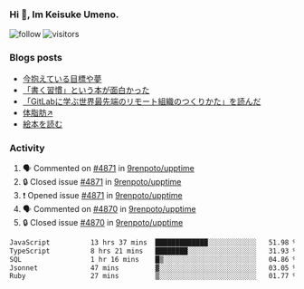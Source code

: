 ### Hi 👋, Im Keisuke Umeno.

<!--
**9renpoto/9renpoto** is a ✨ _special_ ✨ repository because its `README.md` (this file) appears on your GitHub profile.

Here are some ideas to get you started:

- 🔭 I’m currently working on ...
- 🌱 I’m currently learning ...
- 👯 I’m looking to collaborate on ...
- 🤔 I’m looking for help with ...
- 💬 Ask me about ...
- 📫 How to reach me: ...
- 😄 Pronouns: ...
- ⚡ Fun fact: ...
-->

![follow](https://img.shields.io/github/followers/9renpoto?label=Follow&style=social)
![visitors](https://komarev.com/ghpvc/?username=9renpoto&label=Profile%20views&color=0e75b6&style=flat)

### Blogs posts

<!-- BLOG-POST-LIST:START -->
- [今抱えている目標や夢](https://9renpoto.win/entry/2024/12/02/objective)
- [「書く習慣」という本が面白かった](https://9renpoto.win/entry/2024/11/11/leave_a_feeling_sad)
- [「GitLabに学ぶ世界最先端のリモート組織のつくりかた」を読んだ](https://9renpoto.win/entry/2024/09/10/remote_organization)
- [体脂肪↗](https://9renpoto.win/entry/2024/08/12/gaining_fat)
- [絵本を読む](https://9renpoto.win/entry/2024/07/26/picture_book)
<!-- BLOG-POST-LIST:END -->

### Activity

<!--START_SECTION:activity-->
1. 🗣 Commented on [#4871](https://github.com/9renpoto/upptime/issues/4871#issuecomment-2558308172) in [9renpoto/upptime](https://github.com/9renpoto/upptime)
2. 🔒 Closed issue [#4871](https://github.com/9renpoto/upptime/issues/4871) in [9renpoto/upptime](https://github.com/9renpoto/upptime)
3. ❗ Opened issue [#4871](https://github.com/9renpoto/upptime/issues/4871) in [9renpoto/upptime](https://github.com/9renpoto/upptime)
4. 🗣 Commented on [#4870](https://github.com/9renpoto/upptime/issues/4870#issuecomment-2558294543) in [9renpoto/upptime](https://github.com/9renpoto/upptime)
5. 🔒 Closed issue [#4870](https://github.com/9renpoto/upptime/issues/4870) in [9renpoto/upptime](https://github.com/9renpoto/upptime)
<!--END_SECTION:activity-->

<!--START_SECTION:waka-->

```txt
JavaScript          13 hrs 37 mins  █████████████░░░░░░░░░░░░   51.98 %
TypeScript          8 hrs 21 mins   ████████░░░░░░░░░░░░░░░░░   31.93 %
SQL                 1 hr 16 mins    █▒░░░░░░░░░░░░░░░░░░░░░░░   04.86 %
Jsonnet             47 mins         ▓░░░░░░░░░░░░░░░░░░░░░░░░   03.05 %
Ruby                27 mins         ▒░░░░░░░░░░░░░░░░░░░░░░░░   01.77 %
```

<!--END_SECTION:waka-->

